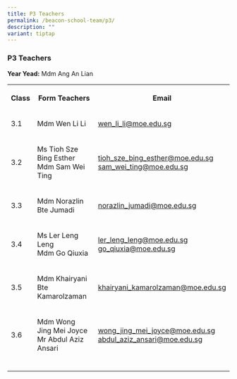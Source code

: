 ```yaml
---
title: P3 Teachers
permalink: /beacon-school-team/p3/
description: ""
variant: tiptap
---
```

<h3>P3 Teachers</h3>
<p><strong>Year Yead:</strong> Mdm Ang An Lian</p>
<table>
<tbody>
<tr>
<th rowspan="1" colspan="1">
<p><strong>Class</strong>
</p>
</th>
<th rowspan="1" colspan="1">
<p><strong>Form Teachers</strong>
</p>
</th>
<th rowspan="1" colspan="1">
<p><strong>Email</strong>
</p>
</th>
</tr>
<tr>
<td rowspan="1" colspan="1">
<p>3.1</p>
</td>
<td rowspan="1" colspan="1">
<p>Mdm Wen Li Li</p>
</td>
<td rowspan="1" colspan="1">
<p><a href="mailto:wen_li_li@moe.edu.sg" rel="noopener noreferrer nofollow" target="_blank">wen_li_li@moe.edu.sg</a>
</p>
</td>
</tr>
<tr>
<td rowspan="1" colspan="1">
<p>3.2</p>
</td>
<td rowspan="1" colspan="1">
<p>Ms Tioh Sze Bing Esther
<br>Mdm Sam Wei Ting</p>
</td>
<td rowspan="1" colspan="1">
<p><a href="mailto:tioh_sze_bing_esther@moe.edu.sg" rel="noopener noreferrer nofollow" target="_blank">tioh_sze_bing_esther@moe.edu.sg</a> 
<br><a href="mailto:sam_wei_ting@moe.edu.sg" rel="noopener noreferrer nofollow" target="_blank">sam_wei_ting@moe.edu.sg</a>
</p>
</td>
</tr>
<tr>
<td rowspan="1" colspan="1">
<p>3.3</p>
</td>
<td rowspan="1" colspan="1">
<p>Mdm Norazlin Bte Jumadi</p>
</td>
<td rowspan="1" colspan="1">
<p><a href="mailto:norazlin_jumadi@moe.edu.sg" rel="noopener noreferrer nofollow" target="_blank">norazlin_jumadi@moe.edu.sg</a>
</p>
</td>
</tr>
<tr>
<td rowspan="1" colspan="1">
<p>3.4</p>
</td>
<td rowspan="1" colspan="1">
<p>Ms Ler Leng Leng
<br>Mdm Go Qiuxia</p>
</td>
<td rowspan="1" colspan="1">
<p><a href="mailto:ler_leng_leng@moe.edu.sg" rel="noopener noreferrer nofollow" target="_blank">ler_leng_leng@moe.edu.sg</a> 
<br><a href="mailto:go_qiuxia@moe.edu.sg" rel="noopener noreferrer nofollow" target="_blank">go_qiuxia@moe.edu.sg</a>
</p>
</td>
</tr>
<tr>
<td rowspan="1" colspan="1">
<p>3.5</p>
</td>
<td rowspan="1" colspan="1">
<p>Mdm Khairyani Bte Kamarolzaman</p>
</td>
<td rowspan="1" colspan="1">
<p><a href="mailto:khairyani_kamarolzaman@moe.edu.sg" rel="noopener noreferrer nofollow" target="_blank">khairyani_kamarolzaman@moe.edu.sg</a>
</p>
</td>
</tr>
<tr>
<td rowspan="1" colspan="1">
<p>3.6</p>
</td>
<td rowspan="1" colspan="1">
<p>Mdm Wong Jing Mei Joyce
<br>Mr Abdul Aziz Ansari</p>
</td>
<td rowspan="1" colspan="1">
<p><a href="mailto:wong_jing_mei_joyce@moe.edu.sg" rel="noopener noreferrer nofollow" target="_blank">wong_jing_mei_joyce@moe.edu.sg</a> 
<br><a href="mailto:abdul_aziz_ansari@moe.edu.sg" rel="noopener noreferrer nofollow" target="_blank">abdul_aziz_ansari@moe.edu.sg</a>
</p>
</td>
</tr>
<tr>
<td rowspan="1" colspan="1">
<p></p>
</td>
<td rowspan="1" colspan="1">
<p></p>
</td>
<td rowspan="1" colspan="1">
<p></p>
</td>
</tr>
</tbody>
</table>
<p></p>